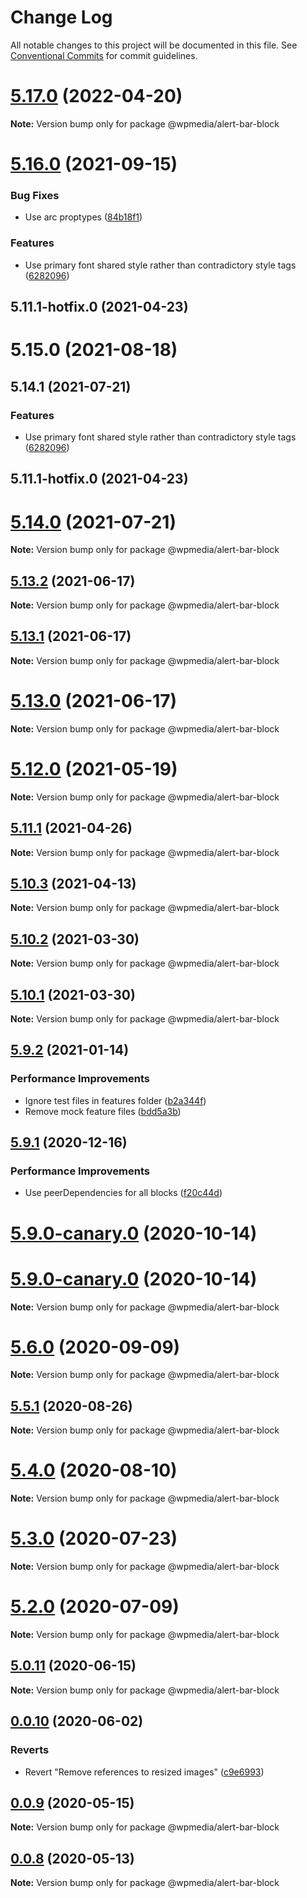 # Change Log

All notable changes to this project will be documented in this file.
See [Conventional Commits](https://conventionalcommits.org) for commit guidelines.

# [5.17.0](https://github.com/WPMedia/arc-themes-blocks/compare/@wpmedia/alert-bar-block@5.16.0...@wpmedia/alert-bar-block@5.17.0) (2022-04-20)

**Note:** Version bump only for package @wpmedia/alert-bar-block

# [5.16.0](https://github.com/WPMedia/fusion-news-theme-blocks/compare/@wpmedia/alert-bar-block@5.15.0...@wpmedia/alert-bar-block@5.16.0) (2021-09-15)

### Bug Fixes

- Use arc proptypes ([84b18f1](https://github.com/WPMedia/fusion-news-theme-blocks/commit/84b18f1f76e686d81dc01d8e3ce797cd2cc10b1b))

### Features

- Use primary font shared style rather than contradictory style tags ([6282096](https://github.com/WPMedia/fusion-news-theme-blocks/commit/62820960f706ac3583eece982509ab6fae483c8a))

## 5.11.1-hotfix.0 (2021-04-23)

# 5.15.0 (2021-08-18)

## 5.14.1 (2021-07-21)

### Features

- Use primary font shared style rather than contradictory style tags ([6282096](https://github.com/WPMedia/fusion-news-theme-blocks/commit/62820960f706ac3583eece982509ab6fae483c8a))

## 5.11.1-hotfix.0 (2021-04-23)

# [5.14.0](https://github.com/WPMedia/fusion-news-theme-blocks/compare/v5.11.1-hotfix.0...v5.14.0) (2021-07-21)

**Note:** Version bump only for package @wpmedia/alert-bar-block

## [5.13.2](https://github.com/WPMedia/fusion-news-theme-blocks/compare/v5.13.1...v5.13.2) (2021-06-17)

**Note:** Version bump only for package @wpmedia/alert-bar-block

## [5.13.1](https://github.com/WPMedia/fusion-news-theme-blocks/compare/v5.13.0...v5.13.1) (2021-06-17)

**Note:** Version bump only for package @wpmedia/alert-bar-block

# [5.13.0](https://github.com/WPMedia/fusion-news-theme-blocks/compare/v5.12.0...v5.13.0) (2021-06-17)

**Note:** Version bump only for package @wpmedia/alert-bar-block

# [5.12.0](https://github.com/WPMedia/fusion-news-theme-blocks/compare/v5.11.1-hotfix.0...v5.12.0) (2021-05-19)

**Note:** Version bump only for package @wpmedia/alert-bar-block

## [5.11.1](https://github.com/WPMedia/fusion-news-theme-blocks/compare/v5.11.1-hotfix.0...v5.11.1) (2021-04-26)

**Note:** Version bump only for package @wpmedia/alert-bar-block

## [5.10.3](https://github.com/WPMedia/fusion-news-theme-blocks/compare/v5.10.3-hotfix.0...v5.10.3) (2021-04-13)

**Note:** Version bump only for package @wpmedia/alert-bar-block

## [5.10.2](https://github.com/WPMedia/fusion-news-theme-blocks/compare/v5.10.0...v5.10.2) (2021-03-30)

**Note:** Version bump only for package @wpmedia/alert-bar-block

## [5.10.1](https://github.com/WPMedia/fusion-news-theme-blocks/compare/v5.10.0...v5.10.1) (2021-03-30)

**Note:** Version bump only for package @wpmedia/alert-bar-block

## [5.9.2](https://github.com/WPMedia/fusion-news-theme-blocks/compare/v5.9.1...v5.9.2) (2021-01-14)

### Performance Improvements

- Ignore test files in features folder ([b2a344f](https://github.com/WPMedia/fusion-news-theme-blocks/commit/b2a344f96d92b63d25658ab70ec9ec63633fcf6f))
- Remove mock feature files ([bdd5a3b](https://github.com/WPMedia/fusion-news-theme-blocks/commit/bdd5a3bc942ac93a97623bf5c1fdd3aec264aa6f))

## [5.9.1](https://github.com/WPMedia/fusion-news-theme-blocks/compare/v5.9.0...v5.9.1) (2020-12-16)

### Performance Improvements

- Use peerDependencies for all blocks ([f20c44d](https://github.com/WPMedia/fusion-news-theme-blocks/commit/f20c44d18c9b07ce0ed0e5ff05d401eaca69a9f5))

# [5.9.0-canary.0](https://github.com/WPMedia/fusion-news-theme-blocks/compare/v5.9.0-beta.0...v5.9.0-canary.0) (2020-10-14)

# [5.9.0-canary.0](https://github.com/WPMedia/fusion-news-theme-blocks/compare/v5.9.0-beta.0...v5.9.0-canary.0) (2020-10-14)

**Note:** Version bump only for package @wpmedia/alert-bar-block

# [5.6.0](https://github.com/WPMedia/fusion-news-theme-blocks/compare/v5.6.0-beta.0...v5.6.0) (2020-09-09)

**Note:** Version bump only for package @wpmedia/alert-bar-block

## [5.5.1](https://github.com/WPMedia/fusion-news-theme-blocks/compare/v5.5.1-beta.0...v5.5.1) (2020-08-26)

**Note:** Version bump only for package @wpmedia/alert-bar-block

# [5.4.0](https://github.com/WPMedia/fusion-news-theme-blocks/compare/v5.4.0-beta.0...v5.4.0) (2020-08-10)

**Note:** Version bump only for package @wpmedia/alert-bar-block

# [5.3.0](https://github.com/WPMedia/fusion-news-theme-blocks/compare/v5.3.0-beta.0...v5.3.0) (2020-07-23)

**Note:** Version bump only for package @wpmedia/alert-bar-block

# [5.2.0](https://github.com/WPMedia/fusion-news-theme-blocks/compare/v5.2.0-beta.0...v5.2.0) (2020-07-09)

**Note:** Version bump only for package @wpmedia/alert-bar-block

## [5.0.11](https://github.com/WPMedia/fusion-news-theme-blocks/compare/v5.0.11-beta.0...v5.0.11) (2020-06-15)

**Note:** Version bump only for package @wpmedia/alert-bar-block

## [0.0.10](https://github.com/WPMedia/fusion-news-theme-blocks/compare/@wpmedia/alert-bar-block@0.0.9...@wpmedia/alert-bar-block@0.0.10) (2020-06-02)

### Reverts

- Revert "Remove references to resized images" ([c9e6993](https://github.com/WPMedia/fusion-news-theme-blocks/commit/c9e6993c4c3facdac967fa3117ff71309beaae8d))

## [0.0.9](https://github.com/WPMedia/fusion-news-theme-blocks/compare/@wpmedia/alert-bar-block@0.0.9-hotfix.0...@wpmedia/alert-bar-block@0.0.9) (2020-05-15)

**Note:** Version bump only for package @wpmedia/alert-bar-block

## [0.0.8](https://github.com/WPMedia/fusion-news-theme-blocks/compare/@wpmedia/alert-bar-block@0.0.8-beta.0...@wpmedia/alert-bar-block@0.0.8) (2020-05-13)

**Note:** Version bump only for package @wpmedia/alert-bar-block
